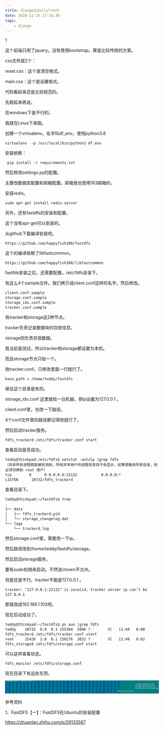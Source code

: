 ```yaml
---
title: django之dailyfresh
date: 2020-11-25 17:16:30
tags:
	- django
---
```


1

这个前端只用了jquery。没有使用bootstrap。算是比较传统的方案。

css文件就2个：

reset.css：这个是清空格式。

main.css：这个是设置格式。

代码看起来还是比较规范的。

先跑起来再说。

在windows下是不行的。

我就在Linux下来跑。

创建一个virtualenv。名字叫df_env。使用python3.8 

```
virtualenv  -p /usr/local/bin/python3 df_env
```

安装依赖：

```
 pip install -r requirements.txt 
```

然后修改settings.py的配置。

主要改数据库配置和邮箱配置。邮箱我也使用163邮箱的。

安装redis。

```
sudo apt-get install redis-server
```

另外，还有fastdfs的安装和配置。

这个没有apt-get可以安装的。

从github下载编译安装吧。

```
https://github.com/happyfish100/fastdfs
```

这个的编译依赖了libfastcommon。

```
https://github.com/happyfish100/libfastcommon
```

fastfds安装之后，还需要配置。/etc/fdfs目录下。

有这么4个sample文件。我们拷贝成client.conf这样的名字。然后修改。

```
client.conf.sample  
storage.conf.sample  
storage_ids.conf.sample  
tracker.conf.sample
```

有tracker和storage这2种节点。

tracker负责记录数据块的存放信息。

storage则负责存放数据。

我当前是测试，所以tracker和storage都设置为本机。

而且storage节点只给一个。

改tracker.conf。只修改里面一行就行了。

```
base_path = /home/teddy/fastdfs
```

保证这个目录是有的。

storage_ids.conf 这里就给一台机器，把ip设置为127.0.0.1 。

client.conf里，也改一下路径。

4个conf文件里的路径都记得改就行了。

然后启动tracker服务。

```
fdfs_trackerd /etc/fdfs/tracker.conf start
```

查看启动是否成功。

```
teddy@thinkpad:/etc/fdfs$ netstat -antulp |grep fdfs
（并非所有进程都能被检测到，所有非本用户的进程信息将不会显示，如果想看到所有信息，则必须切换到 root 用户）
tcp        0      0 0.0.0.0:22122           0.0.0.0:*               LISTEN      10732/fdfs_trackerd
```

查看目录下。

```
teddy@thinkpad:~/fastdfs$ tree
.
├── data
│   ├── fdfs_trackerd.pid
│   └── storage_changelog.dat
└── logs
    └── trackerd.log
```

然后storage.conf里，需要改一下ip。

然后路径改到/home/teddy/fastdfs/storage。

然后启动storage服务。

要有sudo权限来启动。不然说chown不允许。

但是还是不行。tracker不能是127.0.0.1 。

```
tracker: "127.0.0.1:22122" is invalid, tracker server ip can't be 127.0.0.1
```

那我改成192.168.1.102吧。

现在启动成功了。

```
teddy@thinkpad:~/fastdfs$ ps aux |grep fdfs
teddy    10732  0.0  0.1 155384  5896 ?        Sl   11:40   0:00 fdfs_trackerd /etc/fdfs/tracker.conf start
root     15426  2.8  0.1 150276  3832 ?        Sl   11:49   0:02 fdfs_storaged /etc/fdfs/storage.conf start
```

可以这样查看状态。

```
fdfs_monitor /etc/fdfs/storage.conf
```

现在目录下有这些东西。

![image-20201126115514265](../images/random_name/image-20201126115514265.png)





参考资料

1、FastDFS【一】：FastDFS在Ubuntu的安装配置

https://zhuanlan.zhihu.com/p/29133587
